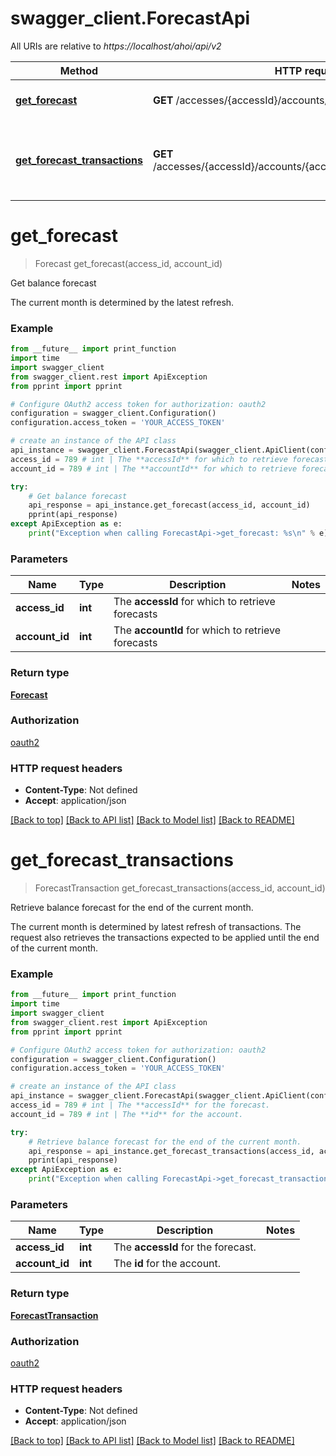 # swagger_client.ForecastApi

All URIs are relative to *https://localhost/ahoi/api/v2*

Method | HTTP request | Description
------------- | ------------- | -------------
[**get_forecast**](ForecastApi.md#get_forecast) | **GET** /accesses/{accessId}/accounts/{accountId}/forecast | Get balance forecast
[**get_forecast_transactions**](ForecastApi.md#get_forecast_transactions) | **GET** /accesses/{accessId}/accounts/{accountId}/forecast/transactions | Retrieve balance forecast for the end of the current month.


# **get_forecast**
> Forecast get_forecast(access_id, account_id)

Get balance forecast

The current month is determined by the latest refresh.

### Example
```python
from __future__ import print_function
import time
import swagger_client
from swagger_client.rest import ApiException
from pprint import pprint

# Configure OAuth2 access token for authorization: oauth2
configuration = swagger_client.Configuration()
configuration.access_token = 'YOUR_ACCESS_TOKEN'

# create an instance of the API class
api_instance = swagger_client.ForecastApi(swagger_client.ApiClient(configuration))
access_id = 789 # int | The **accessId** for which to retrieve forecasts
account_id = 789 # int | The **accountId** for which to retrieve forecasts

try:
    # Get balance forecast
    api_response = api_instance.get_forecast(access_id, account_id)
    pprint(api_response)
except ApiException as e:
    print("Exception when calling ForecastApi->get_forecast: %s\n" % e)
```

### Parameters

Name | Type | Description  | Notes
------------- | ------------- | ------------- | -------------
 **access_id** | **int**| The **accessId** for which to retrieve forecasts | 
 **account_id** | **int**| The **accountId** for which to retrieve forecasts | 

### Return type

[**Forecast**](Forecast.md)

### Authorization

[oauth2](../README.md#oauth2)

### HTTP request headers

 - **Content-Type**: Not defined
 - **Accept**: application/json

[[Back to top]](#) [[Back to API list]](../README.md#documentation-for-api-endpoints) [[Back to Model list]](../README.md#documentation-for-models) [[Back to README]](../README.md)

# **get_forecast_transactions**
> ForecastTransaction get_forecast_transactions(access_id, account_id)

Retrieve balance forecast for the end of the current month.

The current  month is determined by latest refresh of transactions. The request  also retrieves the transactions expected to be applied until the  end of the current month.

### Example
```python
from __future__ import print_function
import time
import swagger_client
from swagger_client.rest import ApiException
from pprint import pprint

# Configure OAuth2 access token for authorization: oauth2
configuration = swagger_client.Configuration()
configuration.access_token = 'YOUR_ACCESS_TOKEN'

# create an instance of the API class
api_instance = swagger_client.ForecastApi(swagger_client.ApiClient(configuration))
access_id = 789 # int | The **accessId** for the forecast.
account_id = 789 # int | The **id** for the account.

try:
    # Retrieve balance forecast for the end of the current month.
    api_response = api_instance.get_forecast_transactions(access_id, account_id)
    pprint(api_response)
except ApiException as e:
    print("Exception when calling ForecastApi->get_forecast_transactions: %s\n" % e)
```

### Parameters

Name | Type | Description  | Notes
------------- | ------------- | ------------- | -------------
 **access_id** | **int**| The **accessId** for the forecast. | 
 **account_id** | **int**| The **id** for the account. | 

### Return type

[**ForecastTransaction**](ForecastTransaction.md)

### Authorization

[oauth2](../README.md#oauth2)

### HTTP request headers

 - **Content-Type**: Not defined
 - **Accept**: application/json

[[Back to top]](#) [[Back to API list]](../README.md#documentation-for-api-endpoints) [[Back to Model list]](../README.md#documentation-for-models) [[Back to README]](../README.md)

